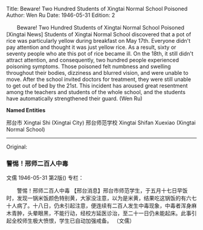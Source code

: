 Title: Beware! Two Hundred Students of Xingtai Normal School Poisoned
Author: Wen Ru
Date: 1946-05-31
Edition: 2

　　Beware! Two Hundred Students of Xingtai Normal School Poisoned
    [Xingtai News] Students of Xingtai Normal School discovered that a pot of rice was particularly yellow during breakfast on May 17th. Everyone didn't pay attention and thought it was just yellow rice. As a result, sixty or seventy people who ate this pot of rice became ill. On the 18th, it still didn't attract attention, and consequently, two hundred people experienced poisoning symptoms. Those poisoned felt numbness and swelling throughout their bodies, dizziness and blurred vision, and were unable to move. After the school invited doctors for treatment, they were still unable to get out of bed by the 21st. This incident has aroused great resentment among the teachers and students of the whole school, and the students have automatically strengthened their guard.
    (Wen Ru)

**Named Entities**

邢台市	Xingtai Shi (Xingtai City)
邢台师范学校	Xingtai Shifan Xuexiao (Xingtai Normal School)



<hr /> 

Original: 


### 警惕！邢师二百人中毒
文儒
1946-05-31
第2版()
专栏：

　　警惕！邢师二百人中毒
    【邢台消息】邢台市师范学生，于五月十七日早饭时，发现一锅米饭颜色特别黄，大家没注意，以为是米黄，结果吃这锅饭的有六七十人病了。十八日，仍未引起注意，便连续有二百人发生中毒现象，中毒者浑身麻木青肿，头晕眼黑，不能行动，经校方延医诊治，至二十一日仍未能起床。此事引起全校师生极大愤恨，学生已自动加强戒备。
    （文儒）
